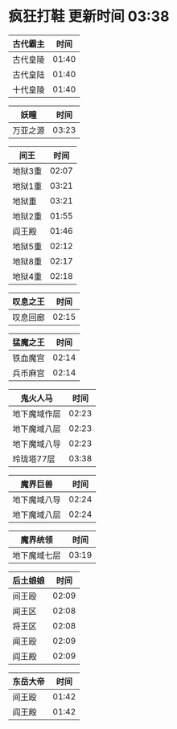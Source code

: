 # 疯狂打鞋 更新时间 03:38

| 古代霸主   | 时间    |
|--------|-------|
| 古代皇陵 | 01:40 |
| 古代皇陆 | 01:40 |
| 十代皇陵 | 01:40 |

| 妖瞳   | 时间    |
|--------|-------|
| 万亚之源 | 03:23 |

| 间王   | 时间    |
|--------|-------|
| 地狱3重 | 02:07 |
| 地狱1重 | 03:21 |
| 地狱重 | 03:21 |
| 地狱2重 | 01:55 |
| 阎王殿 | 01:46 |
| 地狱5重 | 02:12 |
| 地狱8重 | 02:17 |
| 地狱4重 | 02:18 |

| 叹息之王   | 时间    |
|--------|-------|
| 叹息回廊 | 02:15 |

| 猛魔之王   | 时间    |
|--------|-------|
| 铁血魔宫 | 02:14 |
| 兵币麻宫 | 02:14 |

| 鬼火人马   | 时间    |
|--------|-------|
| 地下魔域作层 | 02:23 |
| 地下魔域八层 | 02:23 |
| 地下魔域八导 | 02:23 |
| 玲珑塔77层 | 03:38 |

| 魔界巨兽   | 时间    |
|--------|-------|
| 地下魔域八导 | 02:24 |
| 地下魔域八层 | 02:24 |

| 魔界统领   | 时间    |
|--------|-------|
| 地下魔域七层 | 03:19 |

| 后土娘娘   | 时间    |
|--------|-------|
| 间王殴 | 02:09 |
| 闻王区 | 02:08 |
| 将王区 | 02:08 |
| 闻王殴 | 02:09 |
| 阎王殿 | 02:09 |

| 东岳大帝   | 时间    |
|--------|-------|
| 间王殴 | 01:42 |
| 阎王殿 | 01:42 |